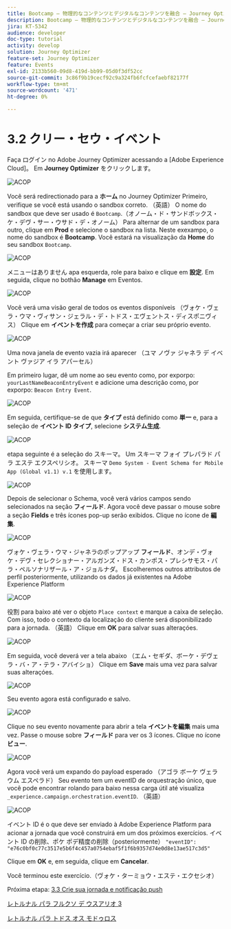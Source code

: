```yaml
---
title: Bootcamp – 物理的なコンテンツとデジタルなコンテンツを融合 – Journey Optimizer イベントを作成 – ブラジル
description: Bootcamp – 物理的なコンテンツとデジタルなコンテンツを融合 – Journey Optimizer イベントを作成 – ブラジル
jira: KT-5342
audience: developer
doc-type: tutorial
activity: develop
solution: Journey Optimizer
feature-set: Journey Optimizer
feature: Events
exl-id: 2133b560-09d8-419d-bb99-05d0f3df52cc
source-git-commit: 3c86f9b19cecf92c9a324fb6fcfcefaebf82177f
workflow-type: tm+mt
source-wordcount: '471'
ht-degree: 0%

---
```


# 3.2 クリー・セウ・イベント

Faça ログイン no Adobe Journey Optimizer acessando a [Adobe Experience Cloud]。 Em **Journey Optimizer** をクリックします。

![ACOP](./images/acophome.png)

Você será redirectionado para a **ホーム** no Journey Optimizer Primeiro, verifique se você está usando o sandbox correto. （英語） O nome do sandbox que deve ser usado é `Bootcamp`.（オノーム・ド・サンドボックス・ケ・デヴ・サー・ウサド・デ・オノーム） Para alternar de um sandbox para outro, clique em **Prod** e selecione o sandbox na lista. Neste exexampo, o nome do sandbox é **Bootcamp**. Você estará na visualização da **Home** do seu sandbox `Bootcamp`.

![ACOP](./images/acoptriglp.png)

メニューはありません apa esquerda, role para baixo e clique em **設定**. Em seguida, clique no bothão **Manage** em Eventos.

![ACOP](./images/acopmenu.png)

Você verá uma visão geral de todos os eventos disponíveis （ヴォケ・ヴェラ・ウマ・ヴィサン・ジェラル・デ・トドス・エヴェントス・ディスポニヴィス） Clique em **イベントを作成** para começar a criar seu próprio evento.

![ACOP](./images/emptyevent.png)

Uma nova janela de evento vazia irá aparecer （ユマ ノヴァ ジャネラ デ イベント ヴァジア イラ アパーセル）

Em primeiro lugar, dê um nome ao seu evento como, por exporpo: `yourLastNameBeaconEntryEvent` e adicione uma descrição como, por exporpo: `Beacon Entry Event`.

![ACOP](./images/eventdescription.png)

Em seguida, certifique-se de que **タイプ** está definido como **単一** e, para a seleção de **イベント ID タイプ**, selecione **システム生成**.

![ACOP](./images/eventidtype.png)

etapa seguinte é a seleção do スキーマ。 Um スキーマ フォイ プレパラド パラ エステ エクスペリシオ。 スキーマ `Demo System - Event Schema for Mobile App (Global v1.1) v.1` を使用します。

![ACOP](./images/eventschema.png)

Depois de selecionar o Schema, você verá vários campos sendo selecionados na seção **フィールド**. Agora você deve passar o mouse sobre a seção **Fields** e três ícones pop-up serão exibidos. Clique no ícone de **編集**.

![ACOP](./images/eventpayload.png)

ヴォケ・ヴェラ・ウマ・ジャネラのポップアップ **フィールド**、オンデ・ヴォケ・デヴ・セレクショナー・アルガンズ・ドス・カンポス・プレシサモス・パラ・ペルソナリザール・ア・ジョルナダ。 Escolheremos outros attributos de perfil posteriormente, utilizando os dados já existentes na Adobe Experience Platform

![ACOP](./images/eventfields.png)

役割 para baixo até ver o objeto `Place context` e marque a caixa de seleção. Com isso, todo o contexto da localização do cliente será disponibilizado para a jornada. （英語） Clique em **OK** para salvar suas alteraçóes.

![ACOP](./images/eventpayloadbr.png)

Em seguida, você deverá ver a tela abaixo （エム・セギダ、ボーケ・デヴェラ・バ・ア・テラ・アバイショ） Clique em **Save** mais uma vez para salvar suas alteraçóes.

![ACOP](./images/eventsave.png)

Seu evento agora está configurado e salvo.

![ACOP](./images/eventdone.png)

Clique no seu evento novamente para abrir a tela **イベントを編集** mais uma vez. Passe o mouse sobre **フィールド** para ver os 3 ícones. Clique no ícone **ビュー**.

![ACOP](./images/viewevent.png)

Agora você verá um expando do payload esperado （アゴラ ボーケ ヴェラ ウム エスペラド）
Seu evento tem um eventID de orquestração único, que você pode encontrar rolando para baixo nessa carga útil até visualiza `_experience.campaign.orchestration.eventID`. （英語）

![ACOP](./images/payloadeventID.png)

イベント ID é o que deve ser enviado à Adobe Experience Platform para acionar a jornada que você construirá em um dos próximos exercícios. イベント ID の削除、ポケ ポデ精度の削除（posteriormente）
`"eventID": "e76c0bf0c77c3517e5b6f4c457a0754ebaf5f1f6b9357d74e0d8e13ae517c3d5"`

Clique em **OK** e, em seguida, clique em **Cancelar**.

Você terminou este exercício.（ヴォケ・ターミョウ・エステ・エクセシオ）

Próxima etapa: [3.3 Crie sua jornada e notificação push](./ex3.md)

[レトルナル パラ フルクソ デ ウスアリオ 3](./uc3.md)

[レトルナル パラ トドス オス モドゥロス](../../overview.md)
